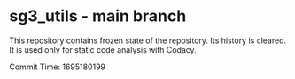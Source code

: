 # sg3_utils - main branch

This repository contains frozen state of the repository.
Its history is cleared. It is used only for static code
analysis with Codacy.

Commit Time: 1695180199